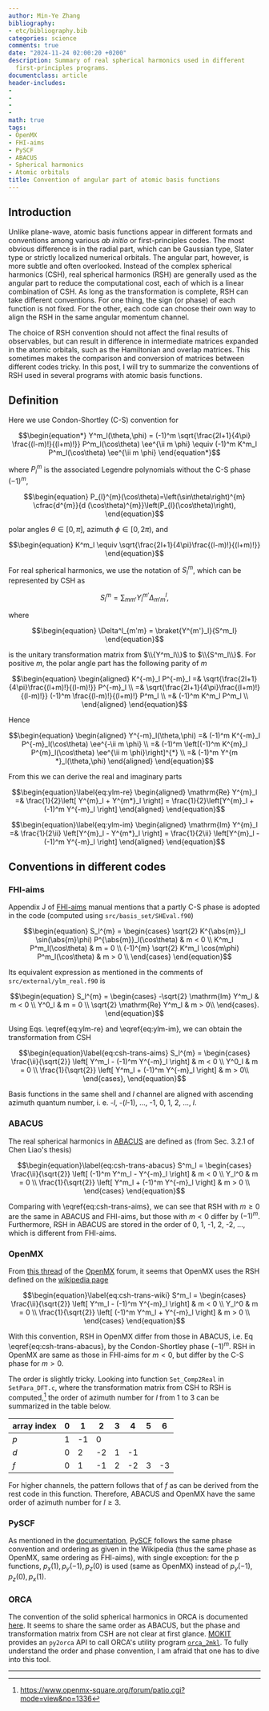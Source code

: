 ```yaml
---
author: Min-Ye Zhang
bibliography:
- etc/bibliography.bib
categories: science
comments: true
date: "2024-11-24 02:00:20 +0200"
description: Summary of real spherical harmonics used in different
  first-principles programs.
documentclass: article
header-includes:
- 
- 
- 
- 
math: true
tags:
- OpenMX
- FHI-aims
- PySCF
- ABACUS
- Spherical harmonics
- Atomic orbitals
title: Convention of angular part of atomic basis functions
---
```










## Introduction

Unlike plane-wave, atomic basis functions appear in different formats
and conventions among various *ab initio* or first-principles codes. The
most obvious difference is in the radial part, which can be Gaussian
type, Slater type or strictly localized numerical orbitals. The angular
part, however, is more subtle and often overlooked. Instead of the
complex spherical harmonics (CSH), real spherical harmonics (RSH) are
generally used as the angular part to reduce the computational cost,
each of which is a linear combination of CSH. As long as the
transformation is complete, RSH can take different conventions. For one
thing, the sign (or phase) of each function is not fixed. For the other,
each code can choose their own way to align the RSH in the same angular
momentum channel.

The choice of RSH convention should not affect the final results of
observables, but can result in difference in intermediate matrices
expanded in the atomic orbitals, such as the Hamiltonian and overlap
matrices. This sometimes makes the comparison and conversion of matrices
between different codes tricky. In this post, I will try to summarize
the conventions of RSH used in several programs with atomic basis
functions.

## Definition

Here we use Condon-Shortley (C-S) convention for

$$\begin{equation*}
Y^m_l(\theta,\phi) = (-1)^m \sqrt{\frac{2l+1}{4\pi} \frac{(l-m)!}{(l+m)!}}
P^m_l(\cos\theta) \ee^{\ii m \phi}
\equiv (-1)^m K^m_l P^m_l(\cos\theta) \ee^{\ii m \phi}
\end{equation*}$$

where $P^m_l$ is the associated Legendre polynomials without the C-S
phase $(-1)^m$,

$$\begin{equation}
P_{l}^{m}(\cos\theta)=\left(\sin\theta\right)^{m} \cfrac{d^{m}}{d (\cos\theta)^{m}}\left(P_{l}(\cos\theta)\right),
\end{equation}$$

polar angles $\theta\in[0, \pi]$, azimuth $\phi\in[0, 2\pi)$, and

$$\begin{equation}
K^m_l \equiv \sqrt{\frac{2l+1}{4\pi}\frac{(l-m)!}{(l+m)!}}
\end{equation}$$

For real spherical harmonics, we use the notation of $S^m_l$, which can
be represented by CSH as

$$\begin{equation}
S^m_l = \sum_{mm'} Y^{m'}_l \Delta^l_{m'm},
\end{equation}$$

where

$$\begin{equation}
\Delta^l_{m'm} = \braket{Y^{m'}_l}{S^m_l}
\end{equation}$$

is the unitary transformation matrix from $\\{Y^m_l\\}$ to
$\\{S^m_l\\}$. For positive $m$, the polar angle part has the following
parity of $m$

$$\begin{equation}
\begin{aligned}
K^{-m}_l P^{-m}_l =& \sqrt{\frac{2l+1}{4\pi}\frac{(l+m)!}{(l-m)!}} P^{-m}_l \\
=& \sqrt{\frac{2l+1}{4\pi}\frac{(l+m)!}{(l-m)!}} (-1)^m \frac{(l-m)!}{(l+m)!} P^m_l \\
=& (-1)^m K^m_l P^m_l \\
\end{aligned}
\end{equation}$$

Hence

$$\begin{equation}
\begin{aligned}
Y^{-m}_l(\theta,\phi) =& (-1)^m K^{-m}_l P^{-m}_l(\cos\theta) \ee^{-\ii m \phi} \\
=& (-1)^m \left[(-1)^m K^{m}_l P^{m}_l(\cos\theta) \ee^{\ii m \phi}\right]^{*} \\
=& (-1)^m Y^{m *}_l(\theta,\phi)
\end{aligned}
\end{equation}$$

From this we can derive the real and imaginary parts

$$\begin{equation}\label{eq:ylm-re}
\begin{aligned}
\mathrm{Re} Y^{m}_l =& \frac{1}{2}\left[ Y^{m}_l + Y^{m*}_l \right] =
\frac{1}{2}\left[Y^{m}_l + (-1)^m Y^{-m}_l \right]
\end{aligned}
\end{equation}$$

$$\begin{equation}\label{eq:ylm-im}
\begin{aligned}
\mathrm{Im} Y^{m}_l =& \frac{1}{2\ii}
\left[Y^{m}_l - Y^{m*}_l \right]
= \frac{1}{2\ii}
\left[Y^{m}_l - (-1)^m Y^{-m}_l \right]
\end{aligned}
\end{equation}$$

## Conventions in different codes

### FHI-aims

Appendix J of [FHI-aims](https://fhi-aims.org/) manual mentions that a
partly C-S phase is adopted in the code (computed using
`src/basis_set/SHEval.f90`)

$$\begin{equation}
S_l^{m} =
\begin{cases}
\sqrt{2} K^{\abs{m}}_l \sin(\abs{m}\phi) P^{\abs{m}}_l(\cos\theta) & m < 0 \\
K^m_l P^m_l(\cos\theta) & m = 0 \\
(-1)^{m} \sqrt{2} K^m_l \cos(m\phi) P^m_l(\cos\theta) & m > 0 \\
\end{cases}
\end{equation}$$

Its equivalent expression as mentioned in the comments of
`src/external/ylm_real.f90` is

$$\begin{equation}
S_l^{m} =
\begin{cases}
-\sqrt{2} \mathrm{Im} Y^m_l & m < 0 \\
Y^0_l & m = 0 \\
\sqrt{2} \mathrm{Re} Y^m_l & m > 0\\
\end{cases}.
\end{equation}$$

Using Eqs. \eqref{eq:ylm-re} and \eqref{eq:ylm-im}, we can obtain the
transformation from CSH

$$\begin{equation}\label{eq:csh-trans-aims}
S_l^{m} =
\begin{cases}
\frac{\ii}{\sqrt{2}} \left[ Y^m_l - (-1)^m Y^{-m}_l \right] & m < 0 \\
Y^0_l & m = 0 \\
\frac{1}{\sqrt{2}} \left[ Y^m_l + (-1)^m Y^{-m}_l \right]  & m > 0\\
\end{cases},
\end{equation}$$

Basis functions in the same shell and *l* channel are aligned with
ascending azimuth quantum number, i. e. -*l*, -(*l*-1), ..., -1, 0, 1,
2, ..., *l*.

### ABACUS

The real spherical harmonics in
[ABACUS](https://abacus.ustc.edu.cn/main.htm) are defined as (from Sec.
3.2.1 of Chen Liao\'s thesis)

$$\begin{equation}\label{eq:csh-trans-abacus}
S^m_l =
\begin{cases}
\frac{\ii}{\sqrt{2}} \left[ (-1)^m Y^m_l - Y^{-m}_l \right] & m < 0 \\
Y_l^0 & m = 0 \\
\frac{1}{\sqrt{2}} \left[ Y^m_l + (-1)^m Y^{-m}_l \right] & m > 0 \\
\end{cases}
\end{equation}$$

Comparing with \eqref{eq:csh-trans-aims}, we can see that RSH with
$m\ge0$ are the same in ABACUS and FHI-aims, but those with $m<0$ differ
by $(-1)^m$. Furthermore, RSH in ABACUS are stored in the order of 0, 1,
-1, 2, -2, ..., which is different from FHI-aims.

### OpenMX

From [this
thread](https://www.openmx-square.org/forum/patio.cgi?mode=view&no=2871)
of the [OpenMX](https://www.openmx-square.org/) forum, it seems that
OpenMX uses the RSH defined on the [wikipedia
page](https://en.wikipedia.org/wiki/Spherical_harmonics#Real_form)

$$\begin{equation}\label{eq:csh-trans-wiki}
S^m_l =
\begin{cases}
\frac{\ii}{\sqrt{2}} \left[ Y^m_l - (-1)^m Y^{-m}_l \right] & m < 0 \\
Y_l^0 & m = 0 \\
\frac{1}{\sqrt{2}} \left[ (-1)^m Y^m_l + Y^{-m}_l \right] & m > 0 \\
\end{cases}
\end{equation}$$

With this convention, RSH in OpenMX differ from those in ABACUS, i.e. Eq
\eqref{eq:csh-trans-abacus}, by the Condon-Shortley phase $(-1)^m$. RSH
in OpenMX are same as those in FHI-aims for $m<0$, but differ by the C-S
phase for $m>0$.

The order is slightly tricky. Looking into function `Set_Comp2Real` in
`SetPara_DFT.c`, where the transformation matrix from CSH to RSH is
computed,[^1] the order of azimuth number for $l$ from 1 to 3 can be
summarized in the table below.

| array index | 0   | 1   | 2   | 3   | 4   | 5   | 6   |
|-------------|-----|-----|-----|-----|-----|-----|-----|
| *p*         | 1   | -1  | 0   |     |     |     |     |
| *d*         | 0   | 2   | -2  | 1   | -1  |     |     |
| *f*         | 0   | 1   | -1  | 2   | -2  | 3   | -3  |

For higher channels, the pattern follows that of *f* as can be derived
from the rest code in this function. Therefore, ABACUS and OpenMX have
the same order of azimuth number for $l \ge 3$.

### PySCF

As mentioned in the
[documentation](https://pyscf.org/user/gto.html#ordering-of-basis-functions),
[PySCF](https://pyscf.org) follows the same phase convention and
ordering as given in the Wikipedia (thus the same phase as OpenMX, same
ordering as FHI-aims), with single exception: for the p functions,
$p_x(1), p_y(-1), p_z(0)$ is used (same as OpenMX) instead of
$p_y(-1), p_z(0), p_x(1)$.

### ORCA

The convention of the solid spherical harmonics in ORCA is documented
[here](https://www.faccts.de/docs/orca/6.0/manual/contents/detailed/orca_2json.html#definition-of-the-real-solid-harmonic-gaussian-orbitals).
It seems to share the same order as ABACUS, but the phase and
transformation matrix from CSH are not clear at first glance.
[MOKIT](https://gitlab.com/jxzou/mokit/-/blob/master/mokit/lib/py2orca.py)
provides an `py2orca` API to call ORCA\'s utility program
[`orca_2mkl`](https://www.faccts.de/docs/orca/6.0/manual/contents/detailed/utilities.html#orca-2mkl-old-molekel-as-well-as-molden-inputs).
To fully understand the order and phase convention, I am afraid that one
has to dive into this tool.

------------------------------------------------------------------------

[^1]: <https://www.openmx-square.org/forum/patio.cgi?mode=view&no=1336>
